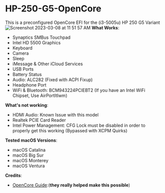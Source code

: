 # HP-250-G5-OpenCore
This is a preconfigured OpenCore EFI for the (i3-5005u) HP 250 G5 Variant
![Screenshot 2023-03-08 at 11 51 57 AM](https://user-images.githubusercontent.com/83425771/223830789-021e2833-6534-4d70-b51d-f0a1f6de5550.png)
**What Works**:
- Synaptics SMBus Touchpad
- Intel HD 5500 Graphics
- Keyboard
- Camera
- Sleep
- iMessage & Other iCloud Services
- USB Ports
- Battery Status
- Audio: ALC282 (Fixed with ACPI Fixup)
- Headphone Port
- WiFi & Bluetooth: BCM943224PCIEBT2 (If you have an Intel WiFi Chipset, Use AirPortItlwm)

**What's not working**:
- HDMI Audio: Known Issue with this model
- Realtek PCIE Card Reader
- Intel Power Management: CFG Lock must be disabled in order to properly get this working (Bypassed with XCPM Quirks)

**Tested macOS Versions**:
- macOS Catalina
- macOS Big Sur
- macOS Monterey
- macOS Ventura

**Credits**:
- [OpenCore Guide](https://dortania.github.io/OpenCore-Install-Guide/ "OpenCore Guide"):(**they really helped make this possible**)
